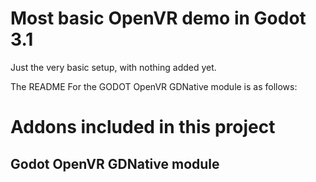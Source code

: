 # Most basic OpenVR demo in Godot 3.1

Just the very basic setup, with nothing added yet.

The README For the GODOT OpenVR GDNative module is as follows:

# Addons included in this project
## Godot OpenVR GDNative module


